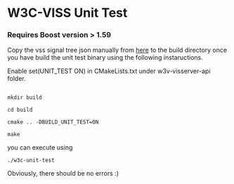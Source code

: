 # W3C-VISS Unit Test

### Requires Boost version > 1.59

Copy the vss signal tree json manually from [here](https://github.com/GENIVI/vehicle_signal_specification/blob/master/vss_rel_1.0.json) to the build directory once you have build the unit test binary using the following instaructions.

Enable set(UNIT_TEST ON) in CMakeLists.txt under w3v-visserver-api folder.

```

mkdir build

cd build

cmake .. -DBUILD_UNIT_TEST=ON

make

```
you can execute using

```
./w3c-unit-test
```

Obviously, there should be no errors :)
